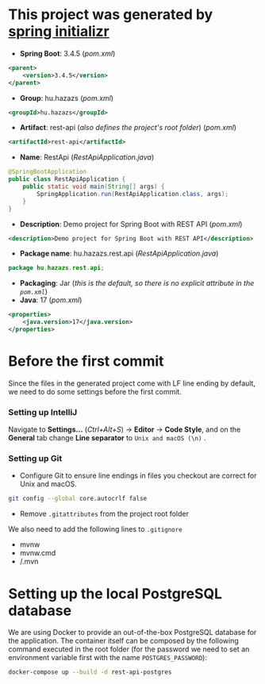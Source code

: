 # This project was generated by [spring initializr](https://start.spring.io/index.html)

- **Spring Boot**: 3.4.5 (*pom.xml*)
```xml
<parent>
    <version>3.4.5</version>
</parent>
```
- **Group**: hu.hazazs (*pom.xml*)
```xml
<groupId>hu.hazazs</groupId>
```
- **Artifact**: rest-api (*also defines the project's root folder*)  (*pom.xml*)
```xml
<artifactId>rest-api</artifactId>
```
- **Name**: RestApi (*RestApiApplication.java*)
```java
@SpringBootApplication
public class RestApiApplication {
    public static void main(String[] args) {
        SpringApplication.run(RestApiApplication.class, args);
    }
}
```
- **Description**: Demo project for Spring Boot with REST API  (*pom.xml*)
```xml
<description>Demo project for Spring Boot with REST API</description>
```
- **Package name**: hu.hazazs.rest.api (*RestApiApplication.java*)
```java
package hu.hazazs.rest.api;
```
- **Packaging**: Jar (*this is the default, so there is no explicit attribute in the ```pom.xml```*)
- **Java**: 17  (*pom.xml*)
```xml
<properties>
    <java.version>17</java.version>
</properties>
```

# Before the first commit

Since the files in the generated project come with LF line ending by default, we need to do some settings before the first commit.

### Setting up IntelliJ

Navigate to **Settings...** (*Ctrl+Alt+S*) → **Editor** → **Code Style**, and on the **General** tab change **Line separator** to
```Unix and macOS (\n)```
.

### Setting up Git

- Configure Git to ensure line endings in files you checkout are correct for Unix and macOS.
```bash
git config --global core.autocrlf false
```
- Remove ```.gitattributes``` from the project root folder

We also need to add the following lines to ```.gitignore```
- mvnw
- mvnw.cmd
- /.mvn

# Setting up the local PostgreSQL database

We are using Docker to provide an out-of-the-box PostgreSQL database for the application. The container itself can be composed by the
following command executed in the root folder (for the password we need to set an environment variable first with the name
```POSTGRES_PASSWORD```):
```bash
docker-compose up --build -d rest-api-postgres
```